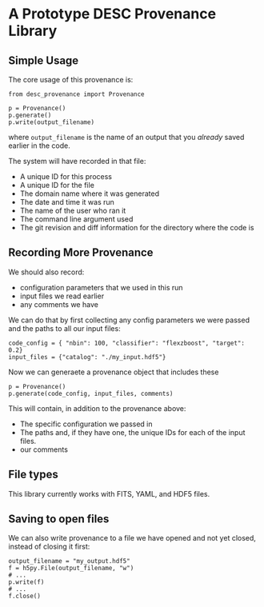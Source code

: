 A Prototype DESC Provenance Library
===================================

Simple Usage
------------

The core usage of this provenance is:

```
from desc_provenance import Provenance

p = Provenance()
p.generate()
p.write(output_filename)
```
where `output_filename` is the name of an output that you *already* saved earlier in the code.

The system will have recorded in that file:
- A unique ID for this process
- A unique ID for the file
- The domain name where it was generated
- The date and time it was run
- The name of the user who ran it
- The command line argument used
- The git revision and diff information for the directory where the code is



Recording More Provenance
-------------------------

We should also record:
- configuration parameters that we used in this run
- input files we read earlier
- any comments we have

We can do that by first collecting any config parameters we were passed
and the paths to all our input files:
```
code_config = { "nbin": 100, "classifier": "flexzboost", "target": 0.2}
input_files = {"catalog": "./my_input.hdf5"}
```

Now we can generaete a provenance object that includes these
```
p = Provenance()
p.generate(code_config, input_files, comments)
```

This will contain, in addition to the provenance above:
- The specific configuration we passed in
- The paths and, if they have one, the unique IDs for each of the input files.
- our comments

File types
----------

This library currently works with FITS, YAML, and HDF5 files.

Saving to open files
--------------------

We can also write provenance to a file we have opened and not yet closed,
instead of closing it first:
```
output_filename = "my_output.hdf5"
f = h5py.File(output_filename, "w")
# ...
p.write(f)
# ...
f.close()
```
